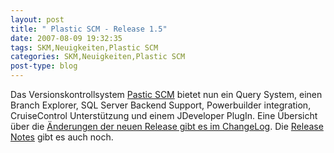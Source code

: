 ```yaml
---
layout: post
title: " Plastic SCM - Release 1.5"
date: 2007-08-09 19:32:35
tags: SKM,Neuigkeiten,Plastic SCM
categories: SKM,Neuigkeiten,Plastic SCM
post-type: blog
---
```

Das Versionskontrollsystem <a href="">Pastic SCM</a> bietet nun ein Query System, einen Branch Explorer, SQL Server Backend Support, Powerbuilder integration, CruiseControl Unterstützung und einem JDeveloper PlugIn.  Eine Übersicht über die <a href="http://www.plasticscm.com/oplatestrelease2.aspx">Änderungen der neuen Release gibt es im ChangeLog</a>.  Die <a href="http://www.plasticscm.com/opdownloads2/opreleasenotes2.aspx">Release Notes</a> gibt es auch noch.
